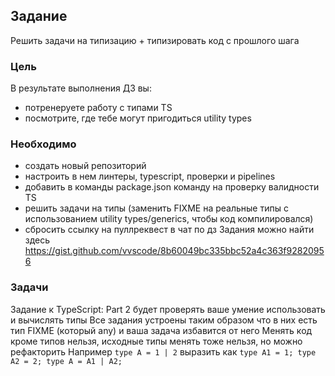 ## Задание

Решить задачи на типизацию + типизировать код с прошлого шага

### Цель

В результате выполнения ДЗ вы:

- потренеруете работу с типами TS
- посмотрите, где тебе могут пригодиться utility types

### Необходимо

- создать новый репозиторий
- настроить в нем линтеры, typescript, проверки и pipelines
- добавить в команды package.json команду на проверку валидности TS
- решить задачи на типы (заменить FIXME на реальные типы с использованием utility types/generics, чтобы код компилировался)
- сбросить ссылку на пуллреквест в чат по дз Задания можно найти здесь https://gist.github.com/vvscode/8b60049bc335bbc52a4c363f92820956

### Задачи

Задание к TypeScript: Part 2 будет проверять ваше умение использовать и вычислять типы Все задания устроены таким образом что в них есть тип FIXME (который any) и ваша задача избавится от него Менять код кроме типов нельзя, исходные типы менять тоже нельзя, но можно рефакторить Например `type A = 1 | 2` выразить как `type A1 = 1; type A2 = 2; type A = A1 | A2;`
